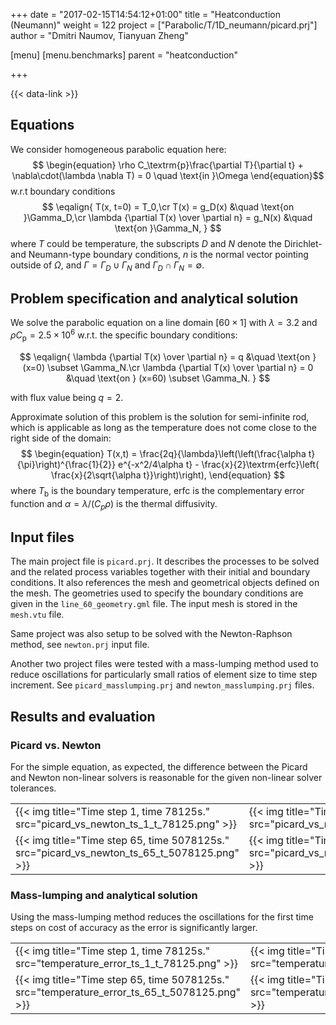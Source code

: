+++
date = "2017-02-15T14:54:12+01:00"
title = "Heatconduction (Neumann)"
weight = 122
project = ["Parabolic/T/1D_neumann/picard.prj"]
author = "Dmitri Naumov, Tianyuan Zheng"

[menu]
  [menu.benchmarks]
    parent = "heatconduction"

+++

{{< data-link >}}

## Equations

We consider homogeneous parabolic equation here:
$$
\begin{equation}
\rho C_\textrm{p}\frac{\partial T}{\partial t} + \nabla\cdot(\lambda \nabla T) = 0 \quad \text{in }\Omega
\end{equation}$$
w.r.t boundary conditions
$$
\eqalign{
T(x, t=0) = T_0,\cr
T(x) = g_D(x) &\quad \text{on }\Gamma_D,\cr
\lambda {\partial T(x) \over \partial n} = g_N(x) &\quad \text{on }\Gamma_N,
}
$$
where $T$ could be temperature, the subscripts $D$ and $N$ denote the Dirichlet- and Neumann-type boundary conditions, $n$ is the normal vector pointing outside of $\Omega$, and $\Gamma = \Gamma_D \cup \Gamma_N$ and $\Gamma_D \cap \Gamma_N = \emptyset$.

## Problem specification and analytical solution

We solve the parabolic equation on a line domain $[60\times 1]$ with $\lambda  = 3.2$ and $\rho C_\textrm{p} = 2.5 \times 10^6$ w.r.t. the specific boundary conditions:

$$
\eqalign{
\lambda  {\partial T(x) \over \partial n} = q &\quad \text{on } (x=0) \subset \Gamma_N.\cr
\lambda  {\partial T(x) \over \partial n} = 0 &\quad \text{on } (x=60) \subset \Gamma_N.
}
$$

with flux value being $q = 2$.

Approximate solution of this problem is the solution for semi-infinite rod,
which is applicable as long as the temperature does not come close to the right
side of the domain:
$$
\begin{equation}
T(x,t) = \frac{2q}{\lambda}\left(\left(\frac{\alpha t}{\pi}\right)^{\frac{1}{2}} e^{-x^2/4\alpha t} - \frac{x}{2}\textrm{erfc}\left( \frac{x}{2\sqrt{\alpha  t}}\right)\right),
\end{equation}
$$
where $T_\textrm{b}$ is the boundary temperature, $\textrm{erfc}$ is the complementary error function and $\alpha = \lambda/(C_p \rho)$ is the thermal diffusivity.

## Input files

The main project file is `picard.prj`. It describes the processes to be solved and the related process variables together with their initial and boundary conditions. It also references the mesh and geometrical objects defined on the mesh.
The geometries used to specify the boundary conditions are given in the
`line_60_geometry.gml` file.  The input mesh is stored in the `mesh.vtu` file.

Same project was also setup to be solved with the Newton-Raphson method, see
`newton.prj` input file.

Another two project files were tested with a mass-lumping method used to
reduce oscillations for particularly small ratios of element size to time step
increment. See `picard_masslumping.prj` and `newton_masslumping.prj` files.

## Results and evaluation

### Picard vs. Newton

For the simple equation, as expected, the difference between the Picard and
Newton non-linear solvers is reasonable for the given non-linear solver
tolerances.

<!-- vale off -->

|          |                    |
|----------|--------------------|
| {{< img title="Time step 1, time 78125s."      src="picard_vs_newton_ts_1_t_78125.png"      >}} | {{< img title="Time step 3, time 234375s."     src="picard_vs_newton_ts_3_t_234375.png"     >}} |
| {{< img title="Time step 65, time 5078125s."   src="picard_vs_newton_ts_65_t_5078125.png"   >}} | {{< img title="Time step 405, time 31640625s." src="picard_vs_newton_ts_405_t_31640625.png" >}} |

### Mass-lumping and analytical solution

Using the mass-lumping method reduces the oscillations for the first time steps
on cost of accuracy as the error is significantly larger.

|          |                    |
|----------|--------------------|
| {{< img title="Time step 1, time 78125s."      src="temperature_error_ts_1_t_78125.png"      >}} | {{< img title="Time step 3, time 234375s."     src="temperature_error_ts_3_t_234375.png"     >}} |
| {{< img title="Time step 65, time 5078125s."   src="temperature_error_ts_65_t_5078125.png"   >}} | {{< img title="Time step 405, time 31640625s." src="temperature_error_ts_405_t_31640625.png" >}} |

<!-- vale on -->
